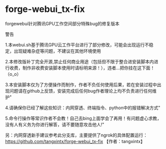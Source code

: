 # forge-webui_tx-fix
forgewebui针对腾讯GPU工作空间部分特殊bug的修复版本

警告

1.本webui.sh基于腾讯GPU云工作平台进行了部分修改，可能会出现运行不稳定，出现疑难杂症等问题，不建议在其他环境使用

2.本修改版补丁完全开源,禁止任何商业用途（包括但不限于整合进安装脚本内进行收费，制作非收费安装脚本使用时请标明来源！），违者...把你挂在这下面！（o_o）

3.本安装脚本仅为了方便操作而制作，作者不负任何使用后果，若在安装过程中出现问题请在github上反馈，安装完成后任何bug作者理论上均不负责进行任何维护"

4.请确保你已经了解这些知识：内网穿透、终端指令、python中的报错解决方式"

5.命令行操作等常识作者不会教！自己去bing上面学会了再用！有问题虚心求教，没有人有义务为你进行解答，请不要随意攻击他人!"

另：内网穿透新手建议参考此分支库，主要提供了ngrok的具体配置运行：https://github.com/tangxintx/forge-webui_tx-fix         【作者：tangxintx】
